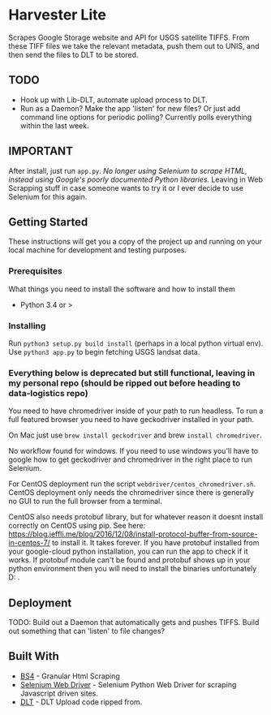# Harvester Lite

Scrapes Google Storage website and API for USGS satellite TIFFS. From these TIFF files
we take the relevant metadata, push them out to UNIS, and then send the files to DLT
to be stored.

## TODO

- Hook up with Lib-DLT, automate upload process to DLT.
- Run as a Daemon? Make the app 'listen' for new files? Or just add command line options for periodic polling? Currently polls everything within the last week.

## IMPORTANT

After install, just run `app.py`. _No longer using Selenium to scrape HTML, instead using Google's poorly documented Python libraries._
Leaving in Web Scrapping stuff in case someone wants to try it or I ever decide to use Selenium for this again.

## Getting Started 

These instructions will get you a copy of the project up and running on your local machine for development and testing purposes.

### Prerequisites

What things you need to install the software and how to install them

* Python 3.4 or >


### Installing

Run `python3 setup.py build install` (perhaps in a local python virtual env).
Use `python3 app.py` to begin fetching USGS landsat data.



### Everything below is deprecated but still functional, leaving in my personal repo (should be ripped out before heading to data-logistics repo)

You need to have chromedriver inside of your path to run headless. To run a full featured
browser you need to have geckodriver installed in your path.

On Mac just use `brew install geckodriver` and brew `install chromedriver`.

No workflow found for windows. If you need to use windows you'll have to google how
to get geckodriver and chromedriver in the right place to run Selenium.

For CentOS deployment run the script ` webdriver/centos_chromedriver.sh `. CentOS deployment only needs the chromedriver since there is generally no GUI
to run the full browser from a terminal.

CentOS also needs protobuf library, but for whatever reason it doesnt install correctly on CentOS using pip.
See here: https://blog.jeffli.me/blog/2016/12/08/install-protocol-buffer-from-source-in-centos-7/ to install it.
It takes forever. If you have protobuf installed from your google-cloud python installation, you can run the app to
check if it works. If protobuf module can't be found and protobuf shows up in your python environment then you will
need to install the binaries unfortunately D: .

## Deployment

TODO: Build out a Daemon that automatically gets and pushes TIFFS. Build out something that can 'listen' to file changes?

## Built With

* [BS4](https://www.crummy.com/software/BeautifulSoup/bs4/doc/) - Granular Html Scraping
* [Selenium Web Driver](http://selenium-python.readthedocs.io/getting-started.html) - Selenium Python Web Driver for scraping Javascript driven sites.
* [DLT](https://github.com/datalogistics/dlt-web/blob/develop/public/js/map/TopologyMapController.js#L81) - DLT Upload code ripped from.
